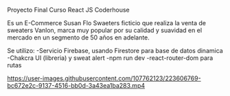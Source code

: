 Proyecto Final Curso React JS Coderhouse

Es un E-Commerce Susan Flo Swaeters ficticio que realiza la venta de sweaters Vanlon, marca muy popular 
por su calidad y suavidad en el mercado en un segmento de 50 años en adelante.

Se utilizo:
-Servicio Firebase, usando Firestore para base de datos dinamica
-Chakcra UI (libreria) y sweat alert
-npm run dev
-react-router-dom para rutas


https://user-images.githubusercontent.com/107762123/223606769-bc672e2c-9137-4516-bb0d-3a43ea1ba283.mp4


